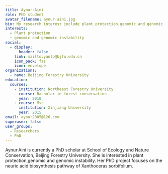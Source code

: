```yaml
---
title: Aynur·Aini
role: PhD student
avatar_filename: aynur·aini.jpg
bio: My research interest include plant protection,genomic and genomic instability.
interests:
  - Plant protection
  - genomic and genomic instability
social:
  - display:
      header: false
    link: mailto:yanlp@bjfu.edu.cn
    icon_pack: fas
    icon: envelope
organizations:
  - name: Beijing Forestry University
education:
  courses:
    - institution: Northeast Forestry University
      course: Bacholar in forest conservation
      year: 2010
    - course: Msc
      institution: Xinjiang University
      year: 2015
email: aynur2005@126.com
superuser: false
user_groups:
  - Researchers
  - PhD
---
```

Aynur·Aini is currently a PhD scholar at School of Ecology and Nature Conservation, Beijing Forestry University. She is interested in plant protection,genomic and genomic instability. Her PhD project focuses on the  neuric acid biosynthesis pathway of Xanthoceras sorbifolium.
